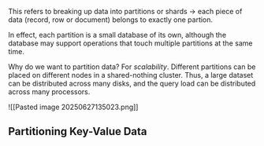 This refers to breaking up data into partitions or shards -> each piece of data (record, row or document) belongs to exactly one partion.

In effect, each partition is a small database of its own, although the database may support operations that touch multiple partitions at the same time.

Why do we want to partition data?
For *scalability*. Different partitions can be placed on different nodes in a shared-nothing cluster. Thus, a large dataset can be distributed across many disks, and the query load can be distributed across many processors.

![[Pasted image 20250627135023.png]]


## Partitioning Key-Value Data

